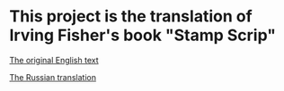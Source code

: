 This project is the translation of Irving Fisher's book "Stamp Scrip"
=====================================================================

[The original English text](en/index.md)

[The Russian translation](ru/index.md)